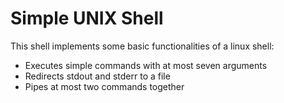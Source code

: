 # Simple UNIX Shell

This shell implements some basic functionalities of a linux shell:

- Executes simple commands with at most seven arguments
- Redirects stdout and stderr to a file
- Pipes at most two commands together
